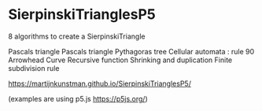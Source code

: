 # SierpinskiTrianglesP5

8 algorithms to create a SierpinskiTriangle

Pascals triangle
Pascals triangle
Pythagoras tree
Cellular automata : rule 90
Arrowhead Curve
Recursive function
Shrinking and duplication
Finite subdivision rule

https://martijnkunstman.github.io/SierpinskiTrianglesP5/

(examples are using p5.js https://p5js.org/)